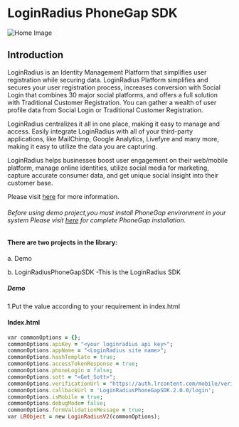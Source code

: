 # LoginRadius PhoneGap SDK
![Home Image](http://docs.lrcontent.com/resources/github/banner-1544x500.png)

## Introduction ##
LoginRadius is an Identity Management Platform that simplifies user registration while securing data. LoginRadius Platform simplifies and secures your user registration process, increases conversion with Social Login that combines 30 major social platforms, and offers a full solution with Traditional Customer Registration. You can gather a wealth of user profile data from Social Login or Traditional Customer Registration.

LoginRadius centralizes it all in one place, making it easy to manage and access. Easily integrate LoginRadius with all of your third-party applications, like MailChimp, Google Analytics, Livefyre and many more, making it easy to utilize the data you are capturing.

LoginRadius helps businesses boost user engagement on their web/mobile platform, manage online identities, utilize social media for marketing, capture accurate consumer data, and get unique social insight into their customer base.

Please visit [here](http://www.loginradius.com/) for more information.

###### Before using demo project,you must install PhoneGap environment in your system Please visit [here](http://docs.phonegap.com/getting-started/1-install-phonegap/desktop/) for complete PhoneGap installation.

#### There are two projects in the library:
a. Demo
  
b. LoginRadiusPhoneGapSDK -This is the LoginRadius SDK

##### Demo
1.Put the value according to your requirement in index.html

#### Index.html

```ruby
var commonOptions = {};
commonOptions.apiKey = "<your loginradius api key>";
commonOptions.appName = "<LoginRadius site name>";
commonOptions.hashTemplate = true;
commonOptions.accessTokenResponse = true;
commonOptions.phoneLogin = false;
commonOptions.sott = "<Get_Sott>";
commonOptions.verificationUrl = "https://auth.lrcontent.com/mobile/verification/index.html";
commonOptions.callbackUrl = 'LoginRadiusPhoneGapSDK.2.0.0/login';
commonOptions.isMobile = true;
commonOptions.debugMode= false;
commonOptions.formValidationMessage = true;
var LRObject = new LoginRadiusV2(commonOptions);
```


